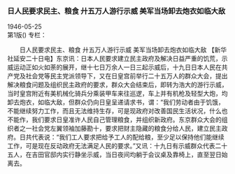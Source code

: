 ### 日人民要求民主、粮食  廾五万人游行示威  美军当场卸去炮衣如临大敌  

1946-05-25  
第1版()
专栏：

　　日人民要求民主、粮食
    廾五万人游行示威
    美军当场卸去炮衣如临大敌
    【新华社延安二十日电】东京讯：日本人民要求建立民主政府及解决日益严重的饥荒，示威运动正如火如荼的展开，继十七日万余人一日三起示威后，十九日日本人民在共产党及社会党等民主党派领导下，又在日皇宫前举行二十五万人的群众大会，提出解决粮食问题及组织民主政府的要求，群众大会结束后，即转为浩大的游行示威，当时皇宫附近有美机械化骑兵分乘装甲车来往巡逻，车上并有机枪及轻型大炮，均卸去炮衣，如临大敌，但群众仍向日皇呈递请求书，谓：“我们劳动者由于饥饿，不能继续努力工作，而且无法维持生存，可是现政府对改善国民生活状况，什么也不能作，我们要求日皇准许人民自己管理粮食，并组织新政府。东京群众大会的组织者之一社会党左翼领袖加藤勘十，要求把财主隐藏的粮食分给人民，建立民主政府。日共代表说：“我们工人要求把给予工人的配给粮，至少足以保持他们能继续工作，可是现在反动政府无法满足人民的要求。”又讯：十九日有示威群众代表二十五人，在吉田官邸内实行静坐示威，当日夜间均躺于会议桌及靠椅上，直至翌日始离去。  
